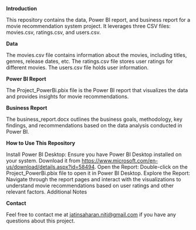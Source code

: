 **Introduction**

This repository contains the data, Power BI report, and business report for a movie recommendation system project. It leverages three CSV files: movies.csv, ratings.csv, and users.csv.

**Data**

The movies.csv file contains information about the movies, including titles, genres, release dates, etc.
The ratings.csv file stores user ratings for different movies.
The users.csv file holds user information.

**Power BI Report**

The Project_PowerBi.pbix file is the Power BI report that visualizes the data and provides insights for movie recommendations.

**Business Report**

The business_report.docx outlines the business goals, methodology, key findings, and recommendations based on the data analysis conducted in Power BI.

**How to Use This Repository**

Install Power BI Desktop: Ensure you have Power BI Desktop installed on your system. Download it from https://www.microsoft.com/en-us/download/details.aspx?id=58494.
Open the Report: Double-click on the Project_PowerBi.pbix file to open it in Power BI Desktop.
Explore the Report: Navigate through the report pages and interact with the visualizations to understand movie recommendations based on user ratings and other relevant factors.
Additional Notes

**Contact**

Feel free to contact me at jatinsaharan.nitj@gmail.com if you have any questions about this project.
